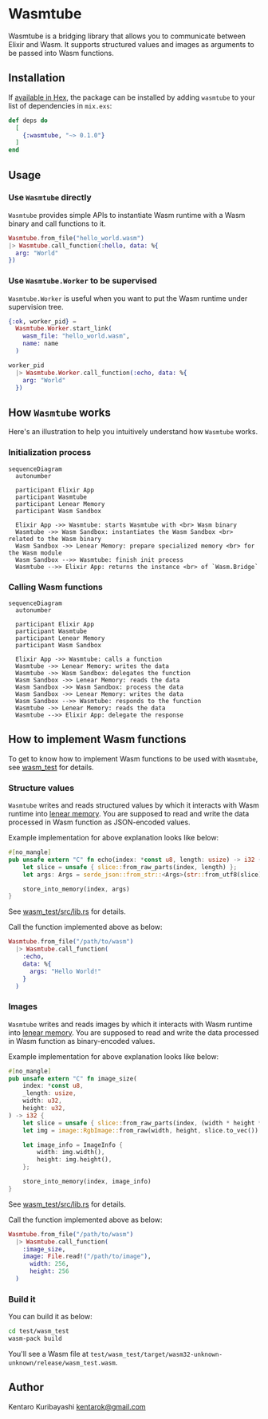 # Wasmtube

Wasmtube is a bridging library that allows you to communicate between Elixir and Wasm. It supports  structured values and images as arguments to be passed into Wasm functions.

## Installation

If [available in Hex](https://hex.pm/docs/publish), the package can be installed by adding `wasmtube` to your list of dependencies in `mix.exs`:

```elixir
def deps do
  [
    {:wasmtube, "~> 0.1.0"}
  ]
end
```

## Usage

### Use `Wasmtube` directly

`Wasmtube` provides simple APIs to instantiate Wasm runtime with a Wasm binary and call functions to it.

```elixir
Wasmtube.from_file("hello_world.wasm")
|> Wasmtube.call_function(:hello, data: %{
  arg: "World"
})
```

### Use `Wasmtube.Worker` to be supervised

`Wasmtube.Worker` is useful when you want to put the Wasm runtime under supervision tree.

```elixir
{:ok, worker_pid} =
  Wasmtube.Worker.start_link(
    wasm_file: "hello_world.wasm",
    name: name
  )

worker_pid
  |> Wasmtube.Worker.call_function(:echo, data: %{
    arg: "World"
  })
```

## How `Wasmtube` works

Here's an illustration to help you intuitively understand how `Wasmtube` works.

### Initialization process

```mermaid
sequenceDiagram
  autonumber

  participant Elixir App
  participant Wasmtube
  participant Lenear Memory
  participant Wasm Sandbox

  Elixir App ->> Wasmtube: starts Wasmtube with <br> Wasm binary
  Wasmtube ->> Wasm Sandbox: instantiates the Wasm Sandbox <br> related to the Wasm binary
  Wasm Sandbox ->> Lenear Memory: prepare specialized memory <br> for the Wasm module
  Wasm Sandbox -->> Wasmtube: finish init process
  Wasmtube -->> Elixir App: returns the instance <br> of `Wasm.Bridge`
```

### Calling Wasm functions

```mermaid
sequenceDiagram
  autonumber

  participant Elixir App
  participant Wasmtube
  participant Lenear Memory
  participant Wasm Sandbox

  Elixir App ->> Wasmtube: calls a function
  Wasmtube ->> Lenear Memory: writes the data
  Wasmtube ->> Wasm Sandbox: delegates the function
  Wasm Sandbox ->> Lenear Memory: reads the data
  Wasm Sandbox ->> Wasm Sandbox: process the data
  Wasm Sandbox ->> Lenear Memory: writes the data
  Wasm Sandbox -->> Wasmtube: responds to the function
  Wasmtube ->> Lenear Memory: reads the data
  Wasmtube -->> Elixir App: delegate the response
```

## How to implement Wasm functions

To get to know how to implement Wasm functions to be used with `Wasmtube`, see [wasm_test](./test/wasm_test) for details.

### Structure values

`Wasmtube` writes and reads structured values by which it interacts with Wasm runtime into [lenear memory](https://docs.wasmtime.dev/contributing-architecture.html#linear-memory). You are supposed to read and write the data processed in Wasm function as JSON-encoded values.

Example implementation for above explanation looks like below:

```rust
#[no_mangle]
pub unsafe extern "C" fn echo(index: *const u8, length: usize) -> i32 {
    let slice = unsafe { slice::from_raw_parts(index, length) };
    let args: Args = serde_json::from_str::<Args>(str::from_utf8(slice).unwrap()).unwrap();

    store_into_memory(index, args)
}
```

See [wasm_test/src/lib.rs](./test/wasm_test/src/lib.rs) for details.

Call the function implemented above as below:

```elixir
Wasmtube.from_file("/path/to/wasm")
  |> Wasmtube.call_function(
    :echo,
    data: %{
      args: "Hello World!"
    }
  )
```

### Images

`Wasmtube` writes and reads images by which it interacts with Wasm runtime into [lenear memory](https://docs.wasmtime.dev/contributing-architecture.html#linear-memory). You are supposed to read and write the data processed in Wasm function as binary-encoded values.

Example implementation for above explanation looks like below:

```rust
#[no_mangle]
pub unsafe extern "C" fn image_size(
    index: *const u8,
    _length: usize,
    width: u32,
    height: u32,
) -> i32 {
    let slice = unsafe { slice::from_raw_parts(index, (width * height * 3) as usize) };
    let img = image::RgbImage::from_raw(width, height, slice.to_vec()).unwrap();

    let image_info = ImageInfo {
        width: img.width(),
        height: img.height(),
    };

    store_into_memory(index, image_info)
}
```

See [wasm_test/src/lib.rs](./test/wasm_test/src/lib.rs) for details.

Call the function implemented above as below:

```elixir
Wasmtube.from_file("/path/to/wasm")
  |> Wasmtube.call_function(
    :image_size,
    image: File.read!("/path/to/image"),
      width: 256,
      height: 256
  )
```

### Build it

You can build it as below:

```sh
cd test/wasm_test
wasm-pack build
```

You'll see a Wasm file at `test/wasm_test/target/wasm32-unknown-unknown/release/wasm_test.wasm`.

## Author

Kentaro Kuribayashi <kentarok@gmail.com>
